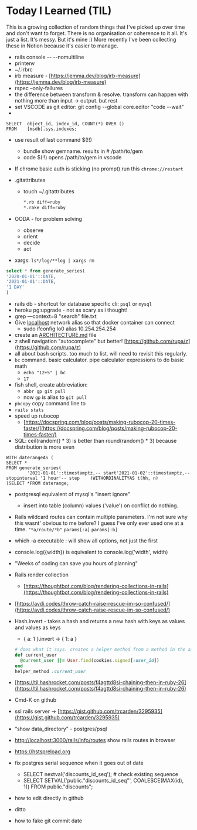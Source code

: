 # Today I Learned (TIL)
This is a growing collection of random things that I've picked up over time and don't want to forget.
There is no organisation or coherence to it all. It's just a list. It's messy. But it's mine :)
More recently I've been collecting these in Notion because it's easier to manage.

- rails console -- --nomultiline
- printenv
- ~/.irbrc
- irb measure - [https://jemma.dev/blog/irb-measure](https://jemma.dev/blog/irb-measure)
- rspec –only-failures
- the difference between transform & resolve. 
transform can happen with nothing more than input -> output. but rest
- set VSCODE as git editor:
git config --global core.editor "code --wait"
- 

```
SELECT  object_id, index_id, COUNT(*) OVER ()
FROM    [msdb].sys.indexes;
```

- use result of last command $(!!)
    - bundle show gemname. results in # /path/to/gem
    - code $(!!) opens /path/to/gem in vscode
- If chrome basic auth is sticking (no prompt) run this `chrome://restart`
- .gitattributes
    - touch ~/.gitattributes
        
        ```bash
        *.rb diff=ruby
        *.rake diff=ruby
        ```
        
- OODA - for problem solving
    - observe
    - orient
    - decide
    - act
- xargs: `ls*/log/**log | xargs rm`

```sql
select * from generate_series(
'2020-01-01'::DATE,
'2021-01-01'::DATE,
'1 DAY'
)
```

- rails db - shortcut for database specific cli: `psql` or `mysql`
- heroku pg:upgrade - not as scary as i thought!
- grep —context=8 "search" file.txt
- Give [localhost](http://localhost) network alias so that docker container can connect
    - sudo ifconfig lo0 alias 10.254.254.254
- create an [ARCHITECTURE.md](https://matklad.github.io//2021/02/06/ARCHITECTURE.md.html) file
- z shell navigation "autocomplete" but better! [https://github.com/rupa/z](https://github.com/rupa/z)
- all about bash scripts. too much to list. will need to revisit this regularly.
- `bc` command. basic calculator. pipe calculator expressions to do basic math
    - `echo "12+5" | bc`
    - `17`
- fish shell, create abbreviation:
    - `abbr gp git pull`
    - now `gp` is alias to `git pull`
- `pbcopy` copy command line to
- `rails stats`
- speed up rubocop
    - [https://docspring.com/blog/posts/making-rubocop-20-times-faster/](https://docspring.com/blog/posts/making-rubocop-20-times-faster/)
- SQL: ceil(random() * 3) is better than round(random() * 3) because distribution is more even

```
WITH daterangeAS (
SELECT *
FROM generate_series(
        '2021-01-01'::timestamptz,-- start'2021-01-02'::timestamptz,-- stopinterval '1 hour'-- step    )WITHORDINALITYAS t(hh, n)
)SELECT *FROM daterange;
```

- postgresql equivalent of mysql's "insert ignore"
    - insert into table (column) values ('value') on conflict do nothing.
- Rails wildcard routes can contain multiple parameters. I'm not sure why this wasnt' obvious to me before? I guess I've only ever used one at a time.
`"*a/route/*b"`
`params[:a]`
`params[:b]`
- which -a executable : will show all options, not just the first
- console.log({width}) is equivalent to console.log('width', width)
- "Weeks of coding can save you hours of planning"
- Rails render collection
    - [https://thoughtbot.com/blog/rendering-collections-in-rails](https://thoughtbot.com/blog/rendering-collections-in-rails)
- [https://avdi.codes/throw-catch-raise-rescue-im-so-confused/](https://avdi.codes/throw-catch-raise-rescue-im-so-confused/)
- Hash.invert - takes a hash and returns a new hash with keys as values and values as keys
    - { a: 1 }.invert → { 1: a }
    
    ```ruby
    # does what it says. creates a helper method from a method in the application_controller
    def current_user
      @current_user ||= User.find(cookies.signed[:user_id])
    end
    helper_method :current_user
    ```
    
- [https://til.hashrocket.com/posts/f4agttd8si-chaining-then-in-ruby-26](https://til.hashrocket.com/posts/f4agttd8si-chaining-then-in-ruby-26)
- Cmd-K on github
- ssl rails server → [https://gist.github.com/trcarden/3295935](https://gist.github.com/trcarden/3295935)
- “show data_directory” - postgres/psql
- [http://localhost:3000/rails/info/routes](http://localhost:3000/rails/info/routes) show rails routes in browser
- https://hstspreload.org
- fix postgres serial sequence when it goes out of date
    - SELECT nextval('discounts_id_seq'); # check existing sequence
    - SELECT SETVAL('public."discounts_id_seq"', COALESCE(MAX(id), 1)) FROM public."discounts";
- how to edit directly in github
- ditto
- how to fake git commit date
